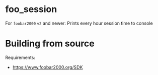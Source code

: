 # foo_session
For `foobar2000` `v2` and newer: Prints every hour session time to console

# Building from source
Requirements:
* https://www.foobar2000.org/SDK
